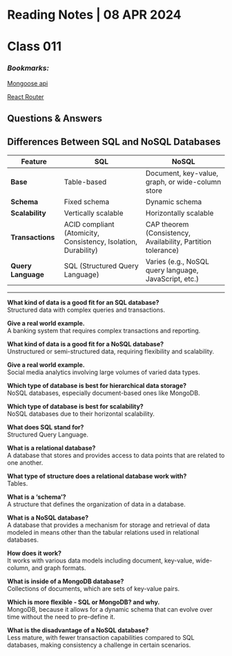 # **Reading Notes | 08 APR 2024**

# Class 011

### *Bookmarks:*
[Mongoose api](https://mongoosejs.com/docs/api.html#Model)

[React Router](https://reactrouter.com/en/6.20.1/router-components/browser-router)  
  

## **Questions & Answers**  
## Differences Between SQL and NoSQL Databases

| Feature | SQL | NoSQL |
|---------|-----|-------|
| **Base** | Table-based | Document, key-value, graph, or wide-column store |
| **Schema** | Fixed schema | Dynamic schema |
| **Scalability** | Vertically scalable | Horizontally scalable |
| **Transactions** | ACID compliant (Atomicity, Consistency, Isolation, Durability) | CAP theorem (Consistency, Availability, Partition tolerance) |
| **Query Language** | SQL (Structured Query Language) | Varies (e.g., NoSQL query language, JavaScript, etc.) |

---  

**What kind of data is a good fit for an SQL database?**  
Structured data with complex queries and transactions.

**Give a real world example.**  
A banking system that requires complex transactions and reporting.

**What kind of data is a good fit for a NoSQL database?**  
Unstructured or semi-structured data, requiring flexibility and scalability.

**Give a real world example.**  
Social media analytics involving large volumes of varied data types.

**Which type of database is best for hierarchical data storage?**  
NoSQL databases, especially document-based ones like MongoDB.

**Which type of database is best for scalability?**  
NoSQL databases due to their horizontal scalability.

**What does SQL stand for?**  
Structured Query Language.

**What is a relational database?**  
A database that stores and provides access to data points that are related to one another.

**What type of structure does a relational database work with?**  
Tables.

**What is a ‘schema’?**  
A structure that defines the organization of data in a database.

**What is a NoSQL database?**  
A database that provides a mechanism for storage and retrieval of data modeled in means other than the tabular relations used in relational databases.

**How does it work?**  
It works with various data models including document, key-value, wide-column, and graph formats.

**What is inside of a MongoDB database?**  
Collections of documents, which are sets of key-value pairs.

**Which is more flexible - SQL or MongoDB? and why.**  
MongoDB, because it allows for a dynamic schema that can evolve over time without the need to pre-define it.

**What is the disadvantage of a NoSQL database?**  
Less mature, with fewer transaction capabilities compared to SQL databases, making consistency a challenge in certain scenarios.
